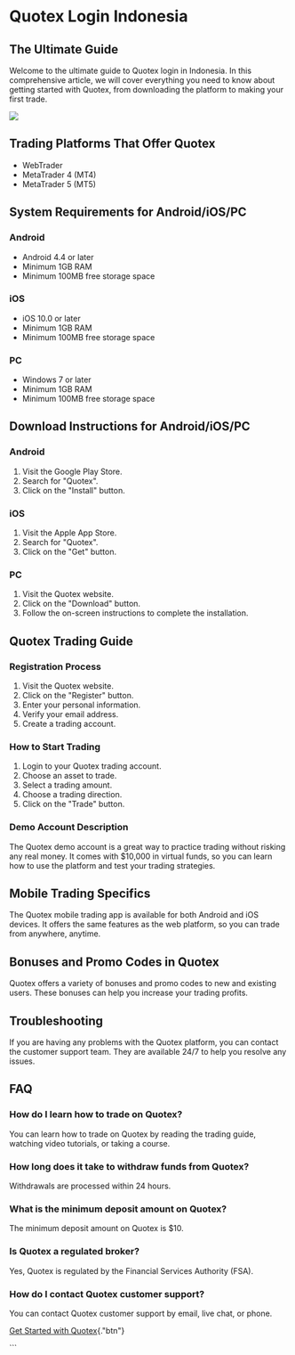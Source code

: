 # Quotex Login Indonesia

## The Ultimate Guide

Welcome to the ultimate guide to Quotex login in Indonesia. In this
comprehensive article, we will cover everything you need to know about
getting started with Quotex, from downloading the platform to making
your first trade.

[![](https://static.quotex.io/files/3_en/300_250.jpg)](https://traff.sbs/brokerqxlid)

## Trading Platforms That Offer Quotex

-   WebTrader
-   MetaTrader 4 (MT4)
-   MetaTrader 5 (MT5)

## System Requirements for Android/iOS/PC

### Android

-   Android 4.4 or later
-   Minimum 1GB RAM
-   Minimum 100MB free storage space

### iOS

-   iOS 10.0 or later
-   Minimum 1GB RAM
-   Minimum 100MB free storage space

### PC

-   Windows 7 or later
-   Minimum 1GB RAM
-   Minimum 100MB free storage space

## Download Instructions for Android/iOS/PC

### Android

1.  Visit the Google Play Store.
2.  Search for "Quotex".
3.  Click on the "Install" button.

### iOS

1.  Visit the Apple App Store.
2.  Search for "Quotex".
3.  Click on the "Get" button.

### PC

1.  Visit the Quotex website.
2.  Click on the "Download" button.
3.  Follow the on-screen instructions to complete the installation.

## Quotex Trading Guide

### Registration Process

1.  Visit the Quotex website.
2.  Click on the "Register" button.
3.  Enter your personal information.
4.  Verify your email address.
5.  Create a trading account.

### How to Start Trading

1.  Login to your Quotex trading account.
2.  Choose an asset to trade.
3.  Select a trading amount.
4.  Choose a trading direction.
5.  Click on the "Trade" button.

### Demo Account Description

The Quotex demo account is a great way to practice trading without
risking any real money. It comes with \$10,000 in virtual funds, so you
can learn how to use the platform and test your trading strategies.

## Mobile Trading Specifics

The Quotex mobile trading app is available for both Android and iOS
devices. It offers the same features as the web platform, so you can
trade from anywhere, anytime.

## Bonuses and Promo Codes in Quotex

Quotex offers a variety of bonuses and promo codes to new and existing
users. These bonuses can help you increase your trading profits.

## Troubleshooting

If you are having any problems with the Quotex platform, you can contact
the customer support team. They are available 24/7 to help you resolve
any issues.

## FAQ

### How do I learn how to trade on Quotex?

You can learn how to trade on Quotex by reading the trading guide,
watching video tutorials, or taking a course.

### How long does it take to withdraw funds from Quotex?

Withdrawals are processed within 24 hours.

### What is the minimum deposit amount on Quotex?

The minimum deposit amount on Quotex is \$10.

### Is Quotex a regulated broker?

Yes, Quotex is regulated by the Financial Services Authority (FSA).

### How do I contact Quotex customer support?

You can contact Quotex customer support by email, live chat, or phone.

[Get Started with
Quotex](\%22https://traff.sbs/brokerqxsignup\%22){."btn"}

\`\`\`

